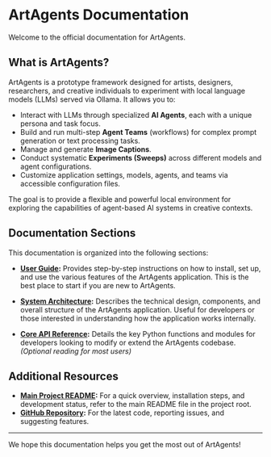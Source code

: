 # ArtAgents Documentation

Welcome to the official documentation for ArtAgents.

## What is ArtAgents?

ArtAgents is a prototype framework designed for artists, designers, researchers, and creative individuals to experiment with local language models (LLMs) served via Ollama. It allows you to:

*   Interact with LLMs through specialized **AI Agents**, each with a unique persona and task focus.
*   Build and run multi-step **Agent Teams** (workflows) for complex prompt generation or text processing tasks.
*   Manage and generate **Image Captions**.
*   Conduct systematic **Experiments (Sweeps)** across different models and agent configurations.
*   Customize application settings, models, agents, and teams via accessible configuration files.

The goal is to provide a flexible and powerful local environment for exploring the capabilities of agent-based AI systems in creative contexts.

## Documentation Sections

This documentation is organized into the following sections:

*   **[User Guide](./user-guide.md):** Provides step-by-step instructions on how to install, set up, and use the various features of the ArtAgents application. This is the best place to start if you are new to ArtAgents.

*   **[System Architecture](./architecture.md):** Describes the technical design, components, and overall structure of the ArtAgents application. Useful for developers or those interested in understanding how the application works internally.

*   **[Core API Reference](./api.md):** Details the key Python functions and modules for developers looking to modify or extend the ArtAgents codebase. *(Optional reading for most users)*

## Additional Resources

*   **[Main Project README](../README.md):** For a quick overview, installation steps, and development status, refer to the main README file in the project root.
*   **[GitHub Repository](https://github.com/sandner-art/ArtAgent):** For the latest code, reporting issues, and suggesting features.

---

We hope this documentation helps you get the most out of ArtAgents!
